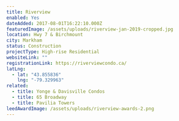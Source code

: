 ```yaml
---
title: Riverview
enabled: Yes
dateAdded: 2017-08-01T16:22:10.000Z
featuredImage: /assets/uploads/riverview-jan-2019-cropped.jpg
location: Hwy 7 & Birchmount
city: Markham
status: Construction
projectType: High-rise Residential
websiteLink: ""
registrationLink: https://riverviewcondo.ca/
latLng:
  - lat: "43.855836"
    lng: "-79.329963"
related:
  - title: Yonge & Davisville Condos
  - title: 65 Broadway
  - title: Pavilia Towers
leedAwardImage: /assets/uploads/riverview-awards-2.png
---
```

